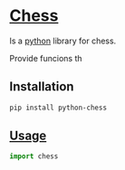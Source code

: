 # [Chess](https://python-chess.readthedocs.io/en/v1.9.4/index.html)


Is a [python](/languages/python/python.md) library for chess.

Provide funcions th

## Installation

```bash
pip install python-chess
```

## [Usage](chess.ipynb)

```python
import chess
```






